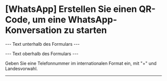 <h1>[WhatsApp] Erstellen Sie einen QR-Code, um eine WhatsApp-Konversation zu starten</h1>

--- Text unterhalb des Formulars ---

<p Durch Scannen des Codes wird eine Unterhaltung in WhatsApp geöffnet!</p>

--- Text oberhalb des Formulars ---

<p class="hint smfm-hint">Geben Sie eine Telefonnummer im internationalen Format ein, mit "+" und Landesvorwahl.</p>

----------
